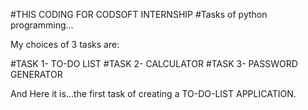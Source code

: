 #THIS CODING FOR CODSOFT INTERNSHIP
#Tasks of python programming...

My choices of 3 tasks are:

#TASK 1- TO-DO LIST
#TASK 2- CALCULATOR
#TASK 3- PASSWORD GENERATOR

And Here it is...the first task of creating a TO-DO-LIST APPLICATION.
